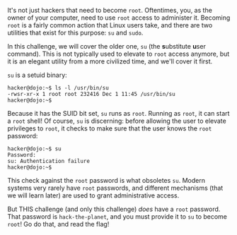 It's not just hackers that need to become `root`.
Oftentimes, you, as the owner of your computer, need to use `root` access to administer it.
Becoming `root` is a fairly common action that Linux users take, and there are two utilities that exist for this purpose: `su` and `sudo`.

In this challenge, we will cover the older one, `su` (the **s**ubstitute **u**ser command).
This is not typically used to elevate to `root` access anymore, but it is an elegant utility from a more civilized time, and we'll cover it first.

`su` is a setuid binary:

```console
hacker@dojo:~$ ls -l /usr/bin/su
-rwsr-xr-x 1 root root 232416 Dec 1 11:45 /usr/bin/su
hacker@dojo:~$
```

Because it has the SUID bit set, `su` runs as `root`.
Running as `root`, it can start a `root` shell!
Of course, `su` is discerning: before allowing the user to elevate privileges to `root`, it checks to make sure that the user knows the `root` password:

```console
hacker@dojo:~$ su
Password: 
su: Authentication failure
hacker@dojo:~$
```

This check against the `root` password is what obsoletes `su`.
Modern systems very rarely have `root` passwords, and different mechanisms (that we will learn later) are used to grant administrative access.

But THIS challenge (and only this challenge) _does_ have a `root` password.
That password is `hack-the-planet`, and you must provide it to `su` to become `root`!
Go do that, and read the flag!

